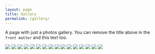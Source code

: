 ```yaml
---
layout: page
title: Gallery
permalink: /gallery/
---
```


A page with just a photos gallery. You can remove the title above in the `front matter` and this text too.

<div class="gallery content-full">
  <a href="https://story.oinam.com"><img src="https://placeimg.com/600/400/animals"></a>
  <img src="https://placeimg.com/800/600/arch">
  <img src="https://placeimg.com/480/320/tech">
  <img src="https://placeimg.com/800/600/sepia">
  <a href="https://oinam.com"><img src="https://placeimg.com/600/400/people"></a>
  <img src="https://placeimg.com/400/480/grayscale">
  <img src="https://placeimg.com/800/600/arch">
  <img src="https://placeimg.com/480/320/nature">
  <img src="https://placeimg.com/600/300/people">
  <img src="https://placeimg.com/480/320/tech">
  <img src="https://placeimg.com/800/600/sepia">
  <a href="https://oinam.com"><img src="https://placeimg.com/600/400/people"></a>
  <img src="https://placeimg.com/400/480/grayscale">
  <img src="https://placeimg.com/800/600/arch">
  <img src="https://placeimg.com/600/300/people">
  <img src="https://placeimg.com/480/320/tech">
</div>